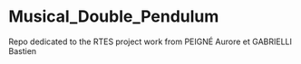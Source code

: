 # Musical_Double_Pendulum
Repo dedicated to the RTES project work from PEIGNÉ Aurore et GABRIELLI Bastien

